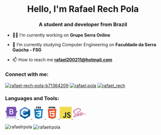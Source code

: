 <h1 align="center">Hello, I'm Rafael Rech Pola</h1>
<h3 align="center">A student and developer from Brazil</h3>

- 👨‍💻 I’m currently working on **Grupo Serra Online**

- 📝 I’m currently studying Computer Engineering on **Faculdade da Serra Gaúcha - FSG**

- 📫 How to reach me **rafael200211@hotmail.com**

<h3 align="left">Connect with me:</h3>
<p align="left">
<a href="https://linkedin.com/in/rafael-rech-pola-b71364209" target="blank"><img align="center" src="https://raw.githubusercontent.com/rahuldkjain/github-profile-readme-generator/master/src/images/icons/Social/linked-in-alt.svg" alt="rafael-rech-pola-b71364209" height="30" width="40" /></a>
<a href="https://fb.com/rafael.pola" target="blank"><img align="center" src="https://raw.githubusercontent.com/rahuldkjain/github-profile-readme-generator/master/src/images/icons/Social/facebook.svg" alt="rafael.pola" height="30" width="40" /></a>
<a href="https://instagram.com/rafael_rech" target="blank"><img align="center" src="https://raw.githubusercontent.com/rahuldkjain/github-profile-readme-generator/master/src/images/icons/Social/instagram.svg" alt="rafael_rech" height="30" width="40" /></a>
</p>

<h3 align="left">Languages and Tools:</h3>
<p align="left"> <a href="https://getbootstrap.com" target="_blank" rel="noreferrer"> <img src="https://raw.githubusercontent.com/devicons/devicon/master/icons/bootstrap/bootstrap-plain-wordmark.svg" alt="bootstrap" width="40" height="40"/> </a> <a href="https://www.cprogramming.com/" target="_blank" rel="noreferrer"> <img src="https://raw.githubusercontent.com/devicons/devicon/master/icons/c/c-original.svg" alt="c" width="40" height="40"/> </a> <a href="https://www.w3schools.com/css/" target="_blank" rel="noreferrer"> <img src="https://raw.githubusercontent.com/devicons/devicon/master/icons/css3/css3-original-wordmark.svg" alt="css3" width="40" height="40"/> </a> <a href="https://www.w3.org/html/" target="_blank" rel="noreferrer"> <img src="https://raw.githubusercontent.com/devicons/devicon/master/icons/html5/html5-original-wordmark.svg" alt="html5" width="40" height="40"/> </a> <a href="https://developer.mozilla.org/en-US/docs/Web/JavaScript" target="_blank" rel="noreferrer"> <img src="https://raw.githubusercontent.com/devicons/devicon/master/icons/javascript/javascript-original.svg" alt="javascript" width="40" height="40"/> </a> <a href="https://sass-lang.com" target="_blank" rel="noreferrer"> <img src="https://raw.githubusercontent.com/devicons/devicon/master/icons/sass/sass-original.svg" alt="sass" width="40" height="40"/> </a> </p>

<p><img align="left" src="https://github-readme-stats.vercel.app/api/top-langs?username=rafaelrpola&show_icons=true&locale=en&layout=compact" alt="rafaelrpola" /> </p>

<p> <img align="center" src="https://github-readme-stats.vercel.app/api?username=rafaelrpola&show_icons=true&locale=en" alt="rafaelrpola" /> </p>

